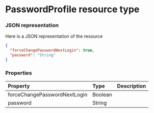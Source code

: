 # PasswordProfile resource type



### JSON representation

Here is a JSON representation of the resource

```json
{
  "forceChangePasswordNextLogin": true,
  "password": "String"
}

```
### Properties
| Property	   | Type	|Description|
|:---------------|:--------|:----------|
|forceChangePasswordNextLogin|Boolean||
|password|String||

<!-- uuid: 91f0bb53-74ae-4256-9620-191f01797b80
2015-10-09 18:16:07 UTC -->